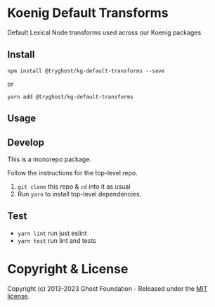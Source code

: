 # Koenig Default Transforms

Default Lexical Node transforms used across our Koenig packages

## Install

`npm install @tryghost/kg-default-transforms --save`

or

`yarn add @tryghost/kg-default-transforms`

## Usage


## Develop

This is a monorepo package.

Follow the instructions for the top-level repo.
1. `git clone` this repo & `cd` into it as usual
2. Run `yarn` to install top-level dependencies.



## Test

- `yarn lint` run just eslint
- `yarn test` run lint and tests



# Copyright & License 

Copyright (c) 2013-2023 Ghost Foundation - Released under the [MIT license](LICENSE).
